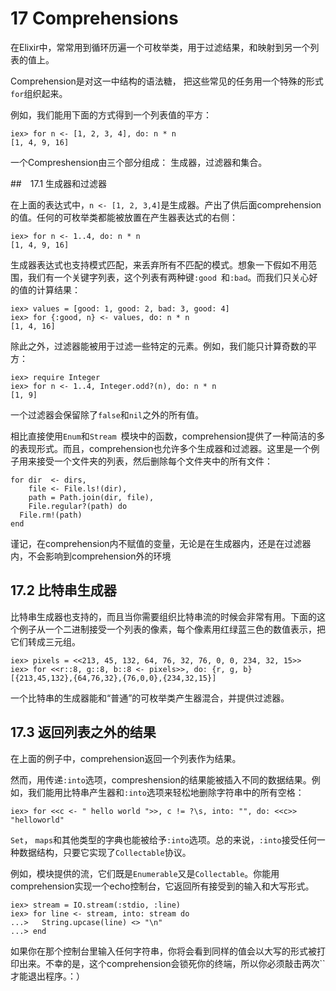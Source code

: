 # 17 Comprehensions

在Elixir中，常常用到循环历遍一个可枚举类，用于过滤结果，和映射到另一个列表的值上。

Comprehension是对这一中结构的语法糖， 把这些常见的任务用一个特殊的形式`for`组织起来。

例如，我们能用下面的方式得到一个列表值的平方：

```
iex> for n <- [1, 2, 3, 4], do: n * n
[1, 4, 9, 16]
```

一个Compreshension由三个部分组成： 生成器，过滤器和集合。

##　17.1 生成器和过滤器

在上面的表达式中，`n <- [1, 2, 3,4]`是生成器。产出了供后面comprehension的值。任何的可枚举类都能被放置在产生器表达式的右侧：

```
iex> for n <- 1..4, do: n * n
[1, 4, 9, 16]
```

生成器表达式也支持模式匹配，来丢弃所有不匹配的模式。想象一下假如不用范围，我们有一个关键字列表，这个列表有两种键`:good `和`:bad`。而我们只关心好的值的计算结果：

```
iex> values = [good: 1, good: 2, bad: 3, good: 4]
iex> for {:good, n} <- values, do: n * n
[1, 4, 16]
```

除此之外，过滤器能被用于过滤一些特定的元素。例如，我们能只计算奇数的平方：

```
iex> require Integer
iex> for n <- 1..4, Integer.odd?(n), do: n * n
[1, 9]
```

一个过滤器会保留除了`false`和`nil`之外的所有值。

相比直接使用`Enum`和`Stream `模块中的函数，comprehension提供了一种简洁的多的表现形式。而且，comprehension也允许多个生成器和过滤器。这里是一个例子用来接受一个文件夹的列表，然后删除每个文件夹中的所有文件：

```
for dir  <- dirs,
    file <- File.ls!(dir),
    path = Path.join(dir, file),
    File.regular?(path) do
  File.rm!(path)
end
```

谨记，在comprehension内不赋值的变量，无论是在生成器内，还是在过滤器内，不会影响到comprehension外的环境

## 17.2 比特串生成器

比特串生成器也支持的，而且当你需要组织比特串流的时候会非常有用。下面的这个例子从一个二进制接受一个列表的像素，每个像素用红绿蓝三色的数值表示，把它们转成三元组。

```
iex> pixels = <<213, 45, 132, 64, 76, 32, 76, 0, 0, 234, 32, 15>>
iex> for <<r::8, g::8, b::8 <- pixels>>, do: {r, g, b}
[{213,45,132},{64,76,32},{76,0,0},{234,32,15}]
```

一个比特串的生成器能和“普通”的可枚举类产生器混合，并提供过滤器。

## 17.3 返回列表之外的结果

在上面的例子中，comprehension返回一个列表作为结果。

然而，用传递`:into`选项，compreshension的结果能被插入不同的数据结果。例如，我们能用比特串产生器和`:into`选项来轻松地删除字符串中的所有空格：

```
iex> for <<c <- " hello world ">>, c != ?\s, into: "", do: <<c>>
"helloworld"
```
`Set`， `maps`和其他类型的字典也能被给予`:into`选项。总的来说，`:into`接受任何一种数据结构，只要它实现了`Collectable`协议。

例如，模块提供的流，它们既是`Enumerable`又是`Collectable`。你能用comprehension实现一个echo控制台，它返回所有接受到的输入和大写形式。

```
iex> stream = IO.stream(:stdio, :line)
iex> for line <- stream, into: stream do
...>   String.upcase(line) <> "\n"
...> end
```

如果你在那个控制台里输入任何字符串，你将会看到同样的值会以大写的形式被打印出来。不幸的是，这个comprehension会锁死你的终端，所以你必须敲击两次``才能退出程序。：）
